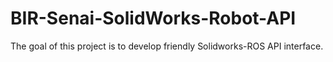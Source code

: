 # BIR-Senai-SolidWorks-Robot-API
The goal of this project is to develop friendly Solidworks-ROS API interface.

